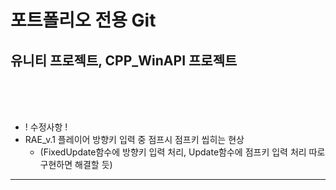 # 포트폴리오 전용 Git
## 유니티 프로젝트, CPP_WinAPI 프로젝트
<br><br><br>
+ ! 수정사항 !
+ RAE_v.1 플레이어 방향키 입력 중 점프시 점프키 씹히는 현상
  + (FixedUpdate함수에 방향키 입력 처리, Update함수에 점프키 입력 처리 따로 구현하면 해결할 듯)
---
